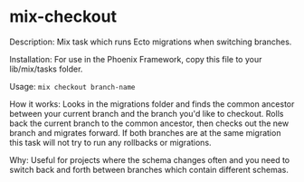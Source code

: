 # mix-checkout

Description:
Mix task which runs Ecto migrations when switching branches.

Installation:
For use in the Phoenix Framework, copy this file to your lib/mix/tasks folder.

Usage:
`mix checkout branch-name`

How it works:
Looks in the migrations folder and finds the common ancestor between
your current branch and the branch you'd like to checkout.
Rolls back the current branch to the common ancestor, then checks out the
new branch and migrates forward.
If both branches are at the same migration this task will not try to run
any rollbacks or migrations.

Why:
Useful for projects where the schema changes often and you need to switch back
and forth between branches which contain different schemas.
